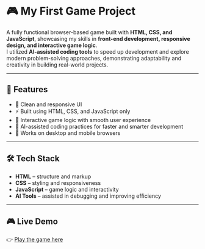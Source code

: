 # 🎮 My First Game Project

A fully functional browser-based game built with **HTML, CSS, and JavaScript**, showcasing my skills in **front-end development, responsive design, and interactive game logic**.  
I utilized **AI-assisted coding tools** to speed up development and explore modern problem-solving approaches, demonstrating adaptability and creativity in building real-world projects.

---

## 🚀 Features
- 🎨 Clean and responsive UI  
- ⚡ Built using HTML, CSS, and JavaScript only  
- 🧠 Interactive game logic with smooth user experience  
- 🤖 AI-assisted coding practices for faster and smarter development  
- 📱 Works on desktop and mobile browsers  

---

## 🛠️ Tech Stack
- **HTML** – structure and markup  
- **CSS** – styling and responsiveness  
- **JavaScript** – game logic and interactivity  
- **AI Tools** – assisted in debugging and improving efficiency

---

## 🎮 Live Demo
👉 [Play the game here](https://ruchit1806.github.io/tic-tac-toe/)

  
